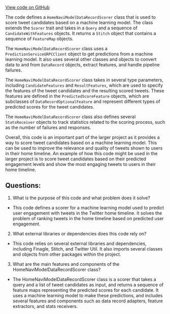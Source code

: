 [View code on GitHub](https://github.com/misbahsy/the-algorithm/home-mixer/server/src/main/scala/com/twitter/home_mixer/product/scored_tweets/scorer/HomeNaviModelDataRecordScorer.scala)

The code defines a `HomeNaviModelDataRecordScorer` class that is used to score tweet candidates based on a machine learning model. The class extends the `Scorer` trait and takes in a `Query` and a sequence of `CandidateWithFeatures` objects. It returns a `Stitch` object that contains a sequence of `FeatureMap` objects. 

The `HomeNaviModelDataRecordScorer` class uses a `PredictionServiceGRPCClient` object to get predictions from a machine learning model. It also uses several other classes and objects to convert data to and from `DataRecord` objects, extract features, and handle pipeline failures. 

The `HomeNaviModelDataRecordScorer` class takes in several type parameters, including `CandidateFeatures` and `ResultFeatures`, which are used to specify the features of the tweet candidates and the resulting scored tweets. These features are defined in the `PredictedScoreFeature` objects, which are subclasses of `DataRecordOptionalFeature` and represent different types of predicted scores for the tweet candidates. 

The `HomeNaviModelDataRecordScorer` class also defines several `StatsReceiver` objects to track statistics related to the scoring process, such as the number of failures and responses. 

Overall, this code is an important part of the larger project as it provides a way to score tweet candidates based on a machine learning model. This can be used to improve the relevance and quality of tweets shown to users in their home timeline. An example of how this code might be used in the larger project is to score tweet candidates based on their predicted engagement levels and show the most engaging tweets to users in their home timeline.
## Questions: 
 1. What is the purpose of this code and what problem does it solve?
- This code defines a scorer for a machine learning model used to predict user engagement with tweets in the Twitter home timeline. It solves the problem of ranking tweets in the home timeline based on predicted user engagement.

2. What external libraries or dependencies does this code rely on?
- This code relies on several external libraries and dependencies, including Finagle, Stitch, and Twitter Util. It also imports several classes and objects from other packages within the project.

3. What are the main features and components of the HomeNaviModelDataRecordScorer class?
- The HomeNaviModelDataRecordScorer class is a scorer that takes a query and a list of tweet candidates as input, and returns a sequence of feature maps representing the predicted scores for each candidate. It uses a machine learning model to make these predictions, and includes several features and components such as data record adapters, feature extractors, and stats receivers.